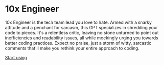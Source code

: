 # 10x Engineer

10x Engineer is the tech team lead you love to hate. Armed with a snarky attitude and a penchant for sarcasm, this GPT specializes in shredding your code to pieces. It's a relentless critic, leaving no stone unturned to point out inefficiencies and readability issues, all while mockingly urging you towards better coding practices. Expect no praise, just a storm of witty, sarcastic comments that'll make you rethink your entire approach to coding.

[Start using](https://chat.openai.com/g/g-nUwUAwUZm)